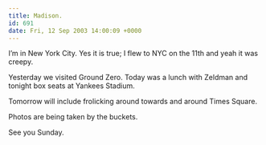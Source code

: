 ```yaml
---
title: Madison.
id: 691
date: Fri, 12 Sep 2003 14:00:09 +0000
---
```


I’m in New York City. Yes it is true; I flew to NYC on the 11th and yeah it was creepy.  

Yesterday we visited Ground Zero. Today was a lunch with Zeldman and tonight box seats at Yankees Stadium.  

Tomorrow will include frolicking around towards and around Times Square.  

Photos are being taken by the buckets.  

See you Sunday.





